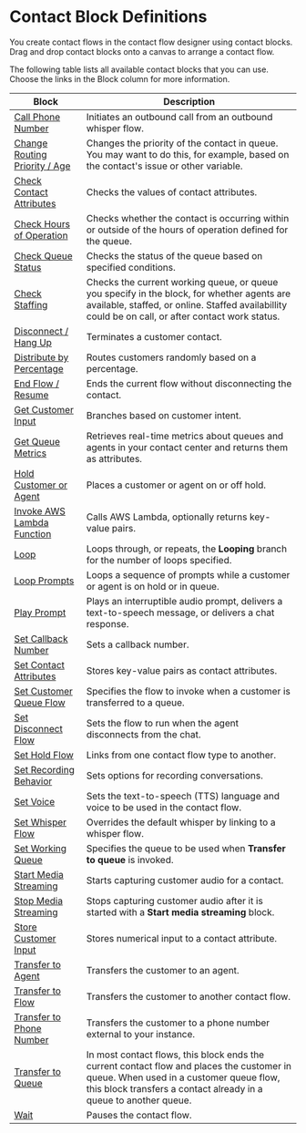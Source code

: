 # Contact Block Definitions<a name="contact-block-definitions"></a>

You create contact flows in the contact flow designer using contact blocks\. Drag and drop contact blocks onto a canvas to arrange a contact flow\. 

The following table lists all available contact blocks that you can use\. Choose the links in the Block column for more information\. 


| Block | Description | 
| --- | --- | 
| [Call Phone Number](call-phone-number.md)  | Initiates an outbound call from an outbound whisper flow\. | 
|  [Change Routing Priority / Age](change-routing-priority.md)   |  Changes the priority of the contact in queue\. You may want to do this, for example, based on the contact's issue or other variable\.  | 
|  [Check Contact Attributes](check-contact-attributes.md)   |  Checks the values of contact attributes\.  | 
|   [Check Hours of Operation](check-hours-of-operation.md)  |  Checks whether the contact is occurring within or outside of the hours of operation defined for the queue\.  | 
|   [Check Queue Status](check-queue-status.md)   |  Checks the status of the queue based on specified conditions\.  | 
|   [Check Staffing](check-staffing.md)   |  Checks the current working queue, or queue you specify in the block, for whether agents are available, staffed, or online\. Staffed availabillity could be on call, or after contact work status\.  | 
|  [Disconnect / Hang Up](disconnect-hang-up.md)  |  Terminates a customer contact\.  | 
|   [Distribute by Percentage](distribute-by-percentage.md)   |  Routes customers randomly based on a percentage\.  | 
|   [End Flow / Resume](end-flow-resume.md)   |  Ends the current flow without disconnecting the contact\.  | 
|   [Get Customer Input](get-customer-input.md)   |  Branches based on customer intent\.  | 
| [Get Queue Metrics](get-queue-metrics.md) | Retrieves real\-time metrics about queues and agents in your contact center and returns them as attributes\. | 
|  [Hold Customer or Agent](hold-customer-agent.md)  |  Places a customer or agent on or off hold\.  | 
|  [Invoke AWS Lambda Function](invoke-lambda-function-block.md)  |  Calls AWS Lambda, optionally returns key\-value pairs\.  | 
|  [Loop](loop.md)  |  Loops through, or repeats, the **Looping** branch for the number of loops specified\.  | 
|  [Loop Prompts](loop-prompts.md)  |  Loops a sequence of prompts while a customer or agent is on hold or in queue\.   | 
|   [Play Prompt](play.md)  |  Plays an interruptible audio prompt, delivers a text\-to\-speech message, or delivers a chat response\.  | 
|   [Set Callback Number](set-callback-number.md)   |  Sets a callback number\.  | 
|   [Set Contact Attributes](set-contact-attributes.md)   |  Stores key\-value pairs as contact attributes\.  | 
|  [Set Customer Queue Flow](set-customer-queue-flow.md)  |  Specifies the flow to invoke when a customer is transferred to a queue\.  | 
|   [Set Disconnect Flow](set-disconnect-flow.md)   |  Sets the flow to run when the agent disconnects from the chat\.  | 
|   [Set Hold Flow](set-hold-flow.md)   |  Links from one contact flow type to another\.  | 
|   [Set Recording Behavior](set-recording-behavior.md)  |  Sets options for recording conversations\.  | 
|  [Set Voice](set-voice.md)   |  Sets the text\-to\-speech \(TTS\) language and voice to be used in the contact flow\.  | 
|   [Set Whisper Flow](set-whisper-flow.md)  |  Overrides the default whisper by linking to a whisper flow\.  | 
|   [Set Working Queue](set-working-queue.md)   |  Specifies the queue to be used when **Transfer to queue** is invoked\.  | 
|  [Start Media Streaming](start-media-streaming.md)  | Starts capturing customer audio for a contact\. | 
|  [Stop Media Streaming](stop-media-streaming.md)  | Stops capturing customer audio after it is started with a **Start media streaming** block\. | 
|   [Store Customer Input](store-customer-input.md)   |  Stores numerical input to a contact attribute\.  | 
|   [Transfer to Agent](transfer-to-agent-block.md)  |  Transfers the customer to an agent\.  | 
|   [Transfer to Flow](transfer-to-flow.md)  |  Transfers the customer to another contact flow\.  | 
|   [Transfer to Phone Number](transfer-to-phone-number.md)  |  Transfers the customer to a phone number external to your instance\.  | 
|   [Transfer to Queue](transfer-to-queue.md)   |  In most contact flows, this block ends the current contact flow and places the customer in queue\. When used in a customer queue flow, this block transfers a contact already in a queue to another queue\.  | 
|   [Wait](wait.md)  |  Pauses the contact flow\.  | 